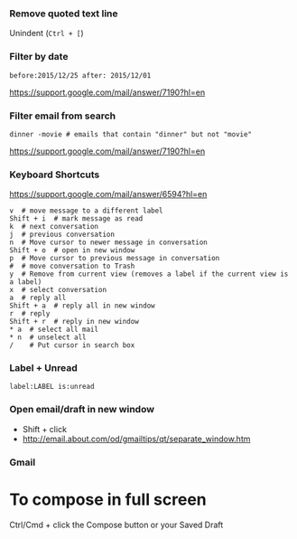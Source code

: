 ### Remove quoted text line

Unindent (`Ctrl + [`)


### Filter by date
```
before:2015/12/25 after: 2015/12/01
```
https://support.google.com/mail/answer/7190?hl=en


### Filter email from search
```
dinner -movie # emails that contain "dinner" but not "movie"
```
https://support.google.com/mail/answer/7190?hl=en

### Keyboard Shortcuts
https://support.google.com/mail/answer/6594?hl=en
```
v  # move message to a different label
Shift + i  # mark message as read
k  # next conversation
j  # previous conversation
n  # Move cursor to newer message in conversation
Shift + o  # open in new window
p  # Move cursor to previous message in conversation
#  # move conversation to Trash
y  # Remove from current view (removes a label if the current view is a label)
x  # select conversation
a  # reply all
Shift + a  # reply all in new window
r  # reply
Shift + r  # reply in new window
* a  # select all mail
* n  # unselect all
/    # Put cursor in search box
```

### Label + Unread
```
label:LABEL is:unread
```

### Open email/draft in new window
* Shift + click
* http://email.about.com/od/gmailtips/qt/separate_window.htm


### Gmail ###
# To compose in full screen
Ctrl/Cmd + click the Compose button or your Saved Draft